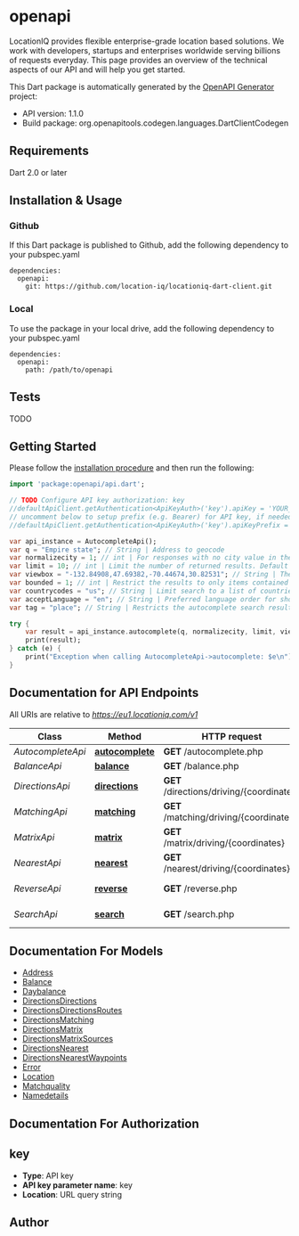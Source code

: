 # openapi
LocationIQ provides flexible enterprise-grade location based solutions. We work with developers, startups and enterprises worldwide serving billions of requests everyday. This page provides an overview of the technical aspects of our API and will help you get started.

This Dart package is automatically generated by the [OpenAPI Generator](https://openapi-generator.tech) project:

- API version: 1.1.0
- Build package: org.openapitools.codegen.languages.DartClientCodegen

## Requirements

Dart 2.0 or later

## Installation & Usage

### Github
If this Dart package is published to Github, add the following dependency to your pubspec.yaml
```
dependencies:
  openapi:
    git: https://github.com/location-iq/locationiq-dart-client.git
```

### Local
To use the package in your local drive, add the following dependency to your pubspec.yaml
```
dependencies:
  openapi:
    path: /path/to/openapi
```

## Tests

TODO

## Getting Started

Please follow the [installation procedure](#installation--usage) and then run the following:

```dart
import 'package:openapi/api.dart';

// TODO Configure API key authorization: key
//defaultApiClient.getAuthentication<ApiKeyAuth>('key').apiKey = 'YOUR_API_KEY';
// uncomment below to setup prefix (e.g. Bearer) for API key, if needed
//defaultApiClient.getAuthentication<ApiKeyAuth>('key').apiKeyPrefix = 'Bearer';

var api_instance = AutocompleteApi();
var q = "Empire state"; // String | Address to geocode
var normalizecity = 1; // int | For responses with no city value in the address section, the next available element in this order - city_district, locality, town, borough, municipality, village, hamlet, quarter, neighbourhood - from the address section will be normalized to city. Defaults to 1 for SDKs.
var limit = 10; // int | Limit the number of returned results. Default is 10.
var viewbox = "-132.84908,47.69382,-70.44674,30.82531"; // String | The preferred area to find search results.  To restrict results to those within the viewbox, use along with the bounded option. Tuple of 4 floats. Any two corner points of the box - `max_lon,max_lat,min_lon,min_lat` or `min_lon,min_lat,max_lon,max_lat` - are accepted in any order as long as they span a real box. 
var bounded = 1; // int | Restrict the results to only items contained with the viewbox
var countrycodes = "us"; // String | Limit search to a list of countries.
var acceptLanguage = "en"; // String | Preferred language order for showing search results, overrides the value specified in the Accept-Language HTTP header. Defaults to en. To use native language for the response when available, use accept-language=native
var tag = "place"; // String | Restricts the autocomplete search results to elements of specific OSM class and type.  Example - To restrict results to only class place and type city: tag=place:city, To restrict the results to all of OSM class place: tag=place

try {
    var result = api_instance.autocomplete(q, normalizecity, limit, viewbox, bounded, countrycodes, acceptLanguage, tag);
    print(result);
} catch (e) {
    print("Exception when calling AutocompleteApi->autocomplete: $e\n");
}

```

## Documentation for API Endpoints

All URIs are relative to *https://eu1.locationiq.com/v1*

Class | Method | HTTP request | Description
------------ | ------------- | ------------- | -------------
*AutocompleteApi* | [**autocomplete**](doc//AutocompleteApi.md#autocomplete) | **GET** /autocomplete.php | 
*BalanceApi* | [**balance**](doc//BalanceApi.md#balance) | **GET** /balance.php | 
*DirectionsApi* | [**directions**](doc//DirectionsApi.md#directions) | **GET** /directions/driving/{coordinates} | Directions Service
*MatchingApi* | [**matching**](doc//MatchingApi.md#matching) | **GET** /matching/driving/{coordinates} | Matching Service
*MatrixApi* | [**matrix**](doc//MatrixApi.md#matrix) | **GET** /matrix/driving/{coordinates} | Matrix Service
*NearestApi* | [**nearest**](doc//NearestApi.md#nearest) | **GET** /nearest/driving/{coordinates} | Nearest Service
*ReverseApi* | [**reverse**](doc//ReverseApi.md#reverse) | **GET** /reverse.php | Reverse Geocoding
*SearchApi* | [**search**](doc//SearchApi.md#search) | **GET** /search.php | Forward Geocoding


## Documentation For Models

 - [Address](doc//Address.md)
 - [Balance](doc//Balance.md)
 - [Daybalance](doc//Daybalance.md)
 - [DirectionsDirections](doc//DirectionsDirections.md)
 - [DirectionsDirectionsRoutes](doc//DirectionsDirectionsRoutes.md)
 - [DirectionsMatching](doc//DirectionsMatching.md)
 - [DirectionsMatrix](doc//DirectionsMatrix.md)
 - [DirectionsMatrixSources](doc//DirectionsMatrixSources.md)
 - [DirectionsNearest](doc//DirectionsNearest.md)
 - [DirectionsNearestWaypoints](doc//DirectionsNearestWaypoints.md)
 - [Error](doc//Error.md)
 - [Location](doc//Location.md)
 - [Matchquality](doc//Matchquality.md)
 - [Namedetails](doc//Namedetails.md)


## Documentation For Authorization


## key

- **Type**: API key
- **API key parameter name**: key
- **Location**: URL query string


## Author




